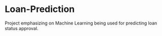 # Loan-Prediction
Project emphasizing on Machine Learning being used for predicting loan status approval. 
